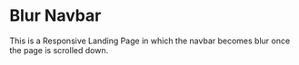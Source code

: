 # Blur Navbar
This is a Responsive Landing Page in which the navbar becomes blur once the page is scrolled down.

